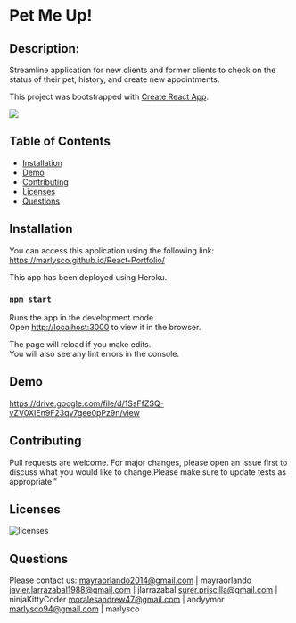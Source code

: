 # Pet Me Up!

 ## Description:
Streamline application for new clients and former clients to check on the status of their pet, history, and create new appointments.

 This project was bootstrapped with [Create React App](https://github.com/facebook/create-react-app).
 
 <img src="./src/homeTop.jpg/"></img>
 
 ## Table of Contents
- [Installation](#Installation)
- [Demo](#Demo)
- [Contributing](#Contributing)
- [Licenses](#Licenses)
- [Questions](#Questions)


 ## Installation
You can access this application using the following link: https://marlysco.github.io/React-Portfolio/

This app has been deployed using Heroku.

### `npm start`

Runs the app in the development mode.\
Open [http://localhost:3000](http://localhost:3000) to view it in the browser.

The page will reload if you make edits.\
You will also see any lint errors in the console.

## Demo 
https://drive.google.com/file/d/1SsFfZSQ-vZV0XIEn9F23qv7gee0pPz9n/view

 ## Contributing
 Pull requests are welcome. For major changes, please open an issue first to discuss what you would like to change.Please make sure to update tests as appropriate."

 ## Licenses
 ![licenses](https://img.shields.io/badge/License-MIT-green.svg "License Badge")

 ## Questions
 Please contact us:
 mayraorlando2014@gmail.com | mayraorlando
 javier.larrazabal1988@gmail.com | 	jlarrazabal
 surer.priscilla@gmail.com | ninjaKittyCoder
 moralesandrew47@gmail.com | andyymor
 marlysco94@gmail.com | marlysco

